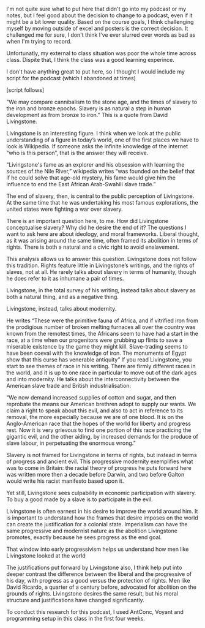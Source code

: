 I'm not quite sure what to put here that didn't go into my podcast or my notes, but I feel good about the decision to change to a podcast, even if it might be a bit lower quality. Based on the course goals, I think challenging myself by moving outside of excel and posters is the correct decision. It challenged me for sure, I don't think I've ever slurred over words as bad as when I'm trying to record. 

Unfortunatly, my external to class situation was poor the whole time across class. Dispite that, I think the class was a good learning experince. 

I don't have anything great to put here, so I thought I would include my script for the podcast (which I abandoned at times) 

[script follows]

“We may compare cannibalism to the stone age, and the times of slavery to the iron and bronze epochs. Slavery is as natural a step in human development as from bronze to iron.” This is a quote from David Livingstone. 

Livingstone is an interesting figure. I think when we look at the public understanding of a figure in today’s world, one of the first places we have to look is Wikipedia. If someone asks the infinite knowledge of the internet “who is this person”, that is the answer they will receive.

“Livingstone's fame as an explorer and his obsession with learning the sources of the Nile River,” wikipedia writes “was founded on the belief that if he could solve that age-old mystery, his fame would give him the influence to end the East African Arab-Swahili slave trade.” 

The end of slavery, then, is central to the public perception of Livingstone. At the same time that he was undertaking his most famous explorations, the united states were fighting a war over slavery. 

There is an important question here, to me. How did Livingstone conceptualise slavery? Why did he desire the end of it? The questions I want to ask here are about ideology, and moral frameworks. Liberal thought, as it was arising around the same time, often framed its abolition in terms of rights. There is both a natural and a civic right to avoid enslavement. 

This analysis allows us to answer this question. Livingstone does not follow this tradition. Rights feature little in Livingstone’s writings, and the rights of slaves, not at all. He rarely talks about slavery in terms of humanity, though he does refer to it as inhumane a pair of times. 

Livingstone, in the total survey of his writing, instead talks about slavery as both a natural thing, and as a negative thing. 

Livingstone, instead, talks about modernity. 

He writes “These were the primitive fauna of Africa, and if vitrified iron from the prodigious number of broken melting furnaces all over the country was known from the remotest times, the Africans seem to have had a start in the race, at a time when our progenitors were grubbing up flints to save a miserable existence by the game they might kill. Slave-trading seems to have been coeval with the knowledge of iron. The monuments of Egypt show that this curse has venerable antiquity” 
If you read Livingstone, you start to see themes of race in his writing. There are firmly different races in the world, and it is up to one race in particular to move out of the dark ages and into modernity. He talks about the interconnectivity between the American slave trade and British industrialisation: 

“We now demand increased supplies of cotton and sugar, and then reprobate the means our American brethren adopt to supply our wants. We claim a right to speak about this evil, and also to act in reference to its removal, the more especially because we are of one blood. It is on the Anglo-American race that the hopes of the world for liberty and progress rest. Now it is very grievous to find one portion of this race practicing the gigantic evil, and the other aiding, by increased demands for the produce of slave labour, in perpetuating the enormous wrong.”

Slavery is not framed for Livingstone in terms of rights, but instead in terms of progress and ancient evil. This progressive modernity exemplifies what was to come in Britain: the racial theory of progress he puts forward here was written more then a decade before Darwin, and two before Galton would write his racist manifesto based upon it. 

Yet still, Livingstone sees culpability in economic participation with slavery. To buy a good made by a slave is to participate in the evil.  

Livingstone is often earnest in his desire to improve the world around him. It is important to understand how the frames that desire imposes on the world can create the justification for a colonial state. Imperialism can have the same progressive and modernist nature as the abolition Livingstone promotes, exactly because he sees progress as the end goal. 

That window into early progressivism helps us understand how men like Livingstone looked at the world

The justifications put forward by Livingstone also, I think help put into deeper contrast the difference between the liberal and the progressive of his day, with progress as a good versus the protection of rights. Men like David Ricardo, a quarter of a century before, advocated for abolition on the grounds of rights. Livingstone desires the same result, but his moral structure and justifications have changed significantly. 

To conduct this research for this podcast, I used AntConc, Voyant and programming setup in this class in the first four weeks. 
